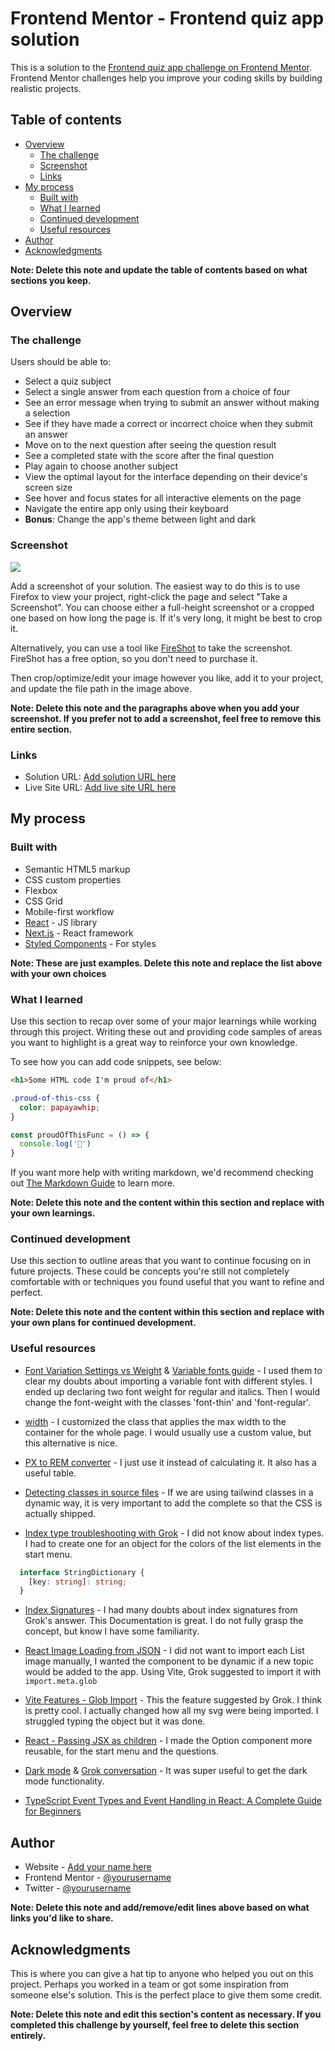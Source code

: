 # Frontend Mentor - Frontend quiz app solution

This is a solution to the [Frontend quiz app challenge on Frontend Mentor](https://www.frontendmentor.io/challenges/frontend-quiz-app-BE7xkzXQnU). Frontend Mentor challenges help you improve your coding skills by building realistic projects. 

## Table of contents

- [Overview](#overview)
  - [The challenge](#the-challenge)
  - [Screenshot](#screenshot)
  - [Links](#links)
- [My process](#my-process)
  - [Built with](#built-with)
  - [What I learned](#what-i-learned)
  - [Continued development](#continued-development)
  - [Useful resources](#useful-resources)
- [Author](#author)
- [Acknowledgments](#acknowledgments)

**Note: Delete this note and update the table of contents based on what sections you keep.**

## Overview

### The challenge

Users should be able to:

- Select a quiz subject
- Select a single answer from each question from a choice of four
- See an error message when trying to submit an answer without making a selection
- See if they have made a correct or incorrect choice when they submit an answer
- Move on to the next question after seeing the question result
- See a completed state with the score after the final question
- Play again to choose another subject
- View the optimal layout for the interface depending on their device's screen size
- See hover and focus states for all interactive elements on the page
- Navigate the entire app only using their keyboard
- **Bonus**: Change the app's theme between light and dark

### Screenshot

![](./screenshot.jpg)

Add a screenshot of your solution. The easiest way to do this is to use Firefox to view your project, right-click the page and select "Take a Screenshot". You can choose either a full-height screenshot or a cropped one based on how long the page is. If it's very long, it might be best to crop it.

Alternatively, you can use a tool like [FireShot](https://getfireshot.com/) to take the screenshot. FireShot has a free option, so you don't need to purchase it. 

Then crop/optimize/edit your image however you like, add it to your project, and update the file path in the image above.

**Note: Delete this note and the paragraphs above when you add your screenshot. If you prefer not to add a screenshot, feel free to remove this entire section.**

### Links

- Solution URL: [Add solution URL here](https://your-solution-url.com)
- Live Site URL: [Add live site URL here](https://your-live-site-url.com)

## My process

### Built with

- Semantic HTML5 markup
- CSS custom properties
- Flexbox
- CSS Grid
- Mobile-first workflow
- [React](https://reactjs.org/) - JS library
- [Next.js](https://nextjs.org/) - React framework
- [Styled Components](https://styled-components.com/) - For styles

**Note: These are just examples. Delete this note and replace the list above with your own choices**

### What I learned

Use this section to recap over some of your major learnings while working through this project. Writing these out and providing code samples of areas you want to highlight is a great way to reinforce your own knowledge.

To see how you can add code snippets, see below:

```html
<h1>Some HTML code I'm proud of</h1>
```
```css
.proud-of-this-css {
  color: papayawhip;
}
```
```js
const proudOfThisFunc = () => {
  console.log('🎉')
}
```

If you want more help with writing markdown, we'd recommend checking out [The Markdown Guide](https://www.markdownguide.org/) to learn more.

**Note: Delete this note and the content within this section and replace with your own learnings.**

### Continued development

Use this section to outline areas that you want to continue focusing on in future projects. These could be concepts you're still not completely comfortable with or techniques you found useful that you want to refine and perfect.

**Note: Delete this note and the content within this section and replace with your own plans for continued development.**

### Useful resources

- [Font Variation Settings vs Weight](https://g.co/gemini/share/625694e0bd73) & [Variable fonts guide](https://developer.mozilla.org/en-US/docs/Web/CSS/CSS_fonts/Variable_fonts_guide) - I used them to clear my doubts about importing a variable font with different styles. I ended up declaring two font weight for regular and italics. Then I would change the font-weight with the classes 'font-thin' and 'font-regular'.

- [width](https://tailwindcss.com/docs/width) - I customized the class that applies the max width to the container for the whole page. I would usually use a custom value, but this alternative is nice.

- [PX to REM converter](https://nekocalc.com/px-to-rem-converter) - I just use it instead of calculating it. It also has a useful table.

- [Detecting classes in source files](https://tailwindcss.com/docs/detecting-classes-in-source-files) - If we are using tailwind classes in a dynamic way, it is very important to add the complete so that the CSS is actually shipped.


- [Index type troubleshooting with Grok](https://grok.com/share/bGVnYWN5_e655014b-c511-4abf-80f3-0fc66ee299eb) - I did not know about index types. I had to create one for an object for the colors of the list elements in the start menu. 
```ts
  interface StringDictionary {
    [key: string]: string;
  }
```

- [Index Signatures](https://basarat.gitbook.io/typescript/type-system/index-signatures) - I had many doubts about index signatures from Grok's answer. This Documentation is great. I do not fully grasp the concept, but know I have some familiarity.

- [React Image Loading from JSON](https://grok.com/share/bGVnYWN5_f00cb14f-ae2f-4d9d-a7be-c8efbacb46d6) - I did not want to import each List image manually, I wanted the component to be dynamic if a new topic would be added to the app. Using Vite, Grok suggested to import it with `import.meta.glob`

- [Vite Features - Glob Import](https://vite.dev/guide/features#glob-import) - This the feature suggested by Grok. I think is pretty cool. I actually changed how all my svg were being imported. I struggled typing the object but it was done.

- [React - Passing JSX as children](https://react.dev/learn/passing-props-to-a-component#passing-jsx-as-children) - I made the Option component more reusable, for the start menu and the questions. 

- [Dark mode](https://tailwindcss.com/docs/dark-mode) & [Grok conversation](https://grok.com/share/bGVnYWN5_74a61df4-e072-48bb-b9c7-6c86ef3db8df) - It was super useful to get the dark mode functionality.

- [TypeScript Event Types and Event Handling in React: A Complete Guide for Beginners](https://dev.to/nishanthan-k/typescript-event-types-and-event-handling-in-react-a-complete-guide-for-beginners-3cn0)

## Author

- Website - [Add your name here](https://www.your-site.com)
- Frontend Mentor - [@yourusername](https://www.frontendmentor.io/profile/yourusername)
- Twitter - [@yourusername](https://www.twitter.com/yourusername)

**Note: Delete this note and add/remove/edit lines above based on what links you'd like to share.**

## Acknowledgments

This is where you can give a hat tip to anyone who helped you out on this project. Perhaps you worked in a team or got some inspiration from someone else's solution. This is the perfect place to give them some credit.

**Note: Delete this note and edit this section's content as necessary. If you completed this challenge by yourself, feel free to delete this section entirely.**
